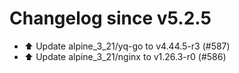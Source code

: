 # Changelog since v5.2.5
- ⬆️ Update alpine_3_21/yq-go to v4.44.5-r3 (#587) 
- ⬆️ Update alpine_3_21/nginx to v1.26.3-r0 (#586) 
